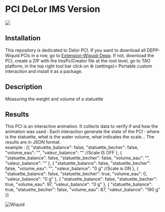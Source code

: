 # PCI DeLor IMS Version
<img src="https://www.wiquid.fr/projects/depp/PCI-icons/delor.svg">

## Installation 
This repository is dedicated to Delor PCI. If you want to download all DEPP-Wiquid PCIs in a row, go to [Extension-Wiquid-Depp](https://github.com/janfix/Extension-Wiquid-Depp).
If not, download the PCI, create a ZIP with the ImsPciCreator file at the root level, go to TAO platform, in the top right tool bar click on ⚙️ (settings)> Portable custom interaction and install it as a package.

## Description
Measuring the weight and volume of a statuette

## Results
This PCI is an interactive animation. It collects data to verify if and how the animation was used : 
Each interaction generate the state of the PCI : where is the statuette, what is the water volume, what indicates the scale...
The results are in JSON format.
<br/> example : [{
	"statuette_balance": false,
	"statuette_becher": false,
	"volume_eau": "",
	"valeur_balance": "" //Scale IS OFF
}, {
	"statuette_balance": false,
	"statuette_becher": false,
	"volume_eau": "",
	"valeur_balance": ""
}, {
	"statuette_balance": false,
	"statuette_becher": false,
	"volume_eau": "",
	"valeur_balance": "0 g" //Scale is ON
}, {
	"statuette_balance": false,
	"statuette_becher": true,
	"volume_eau": 0,
	"valeur_balance": "0 g"
}, {
	"statuette_balance": false,
	"statuette_becher": true,
	"volume_eau": 97,
	"valeur_balance": "0 g"
}, {
	"statuette_balance": true,
	"statuette_becher": false,
	"volume_eau": 87,
	"valeur_balance": "190 g"
}]


<img src="https://www.wiquid.fr/wp-content/uploads/2021/12/cropped-cropped-WonderP50.png" alt="Wiquid" title="Wiquid">
